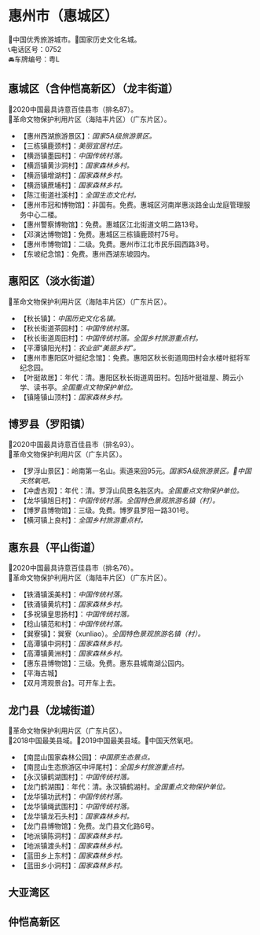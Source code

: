 # 惠州市（惠城区）  
🏅中国优秀旅游城市。🚩国家历史文化名城。   
📞电话区号：0752  
🚘车牌编号：粤L  

## 惠城区（含仲恺高新区）（龙丰街道）  
🏅2020中国最具诗意百佳县市（排名87）。   
🚩革命文物保护利用片区（海陆丰片区）（广东片区）。   
* 【惠州西湖旅游景区】：*国家5A级旅游景区。*  
* 【三栋镇鹿颈村】：*美丽宜居村庄。*  
* 【横沥镇墨园村】：*中国传统村落。*  
* 【横沥镇黄沙洞村】：*国家森林乡村。*  
* 【横沥镇增湖村】：*国家森林乡村。*  
* 【横沥镇蔗埔村】：*国家森林乡村。*  
* 【陈江街道社溪村】：*全国生态文化村。*  
* 【惠州市冠和博物馆】：非国有。免费。惠城区河南岸惠淡路金山龙庭管理服务中心二楼。   
* 【惠州警察博物馆】：免费。惠城区江北街道文明二路13号。   
* 【邓演达博物馆】：免费。惠城区三栋镇鹿颈村75号。   
* 【惠州市博物馆】：二级。免费。惠州市江北市民乐园西路3号。   
* 【东坡纪念馆】：免费。惠州西湖东坡园内。   

## 惠阳区（淡水街道）  
🚩革命文物保护利用片区（海陆丰片区）（广东片区）。   
* 【秋长镇】：*中国历史文化名镇。*  
* 【秋长街道茶园村】：*中国传统村落。*  
* 【秋长街道周田村】：*中国传统村落。全国乡村旅游重点村。*  
* 【平潭镇阳光村】：*农业部“美丽乡村”。*  
* 【惠州市惠阳区叶挺纪念馆】：免费。惠阳区秋长街道周田村会水楼叶挺将军纪念园。   
* 【叶挺故居】：年代：清。惠阳区秋长街道周田村。包括叶挺祖屋、腾云小学、读书亭。*全国重点文物保护单位。*    
* 【镇隆镇山顶村】：*国家森林乡村。*  
 
## 博罗县（罗阳镇）  
🏅2020中国最具诗意百佳县市（排名93）。   
🚩革命文物保护利用片区（广东片区）。   
* 【罗浮山景区】：岭南第一名山。索道来回95元。*国家5A级旅游景区。🚩中国天然氧吧。*  
* 【冲虚古观】：年代：清。罗浮山风景名胜区内。*全国重点文物保护单位。*  
* 【龙华镇旭日村】：*中国传统村落。全国特色景观旅游名镇（村）。*  
* 【博罗县博物馆】：三级。免费。博罗县罗阳一路301号。   
* 【横河镇上良村】：*全国乡村旅游重点村。*  

## 惠东县（平山街道）  
🏅2020中国最具诗意百佳县市（排名76）。   
🚩革命文物保护利用片区（海陆丰片区）（广东片区）。   
* 【铁涌镇溪美村】：*中国传统村落。*  
* 【铁涌镇黄坑村】：*国家森林乡村。*  
* 【多祝镇皇思扬村】：*中国传统村落。*  
* 【稔山镇范和村】：*中国传统村落。*  
* 【巽寮镇】：巽寮（xunliao）。*全国特色景观旅游名镇（村）。*  
* 【高潭镇中洞村】：*国家森林乡村。*  
* 【高潭镇黄洲村】：*国家森林乡村。*  
* 【惠东县博物馆】：三级。免费。惠东县城南湖公园内。   
* 【平海古城】  
* 【双月湾观景台】。可开车上去。   

## 龙门县（龙城街道）  
🚩革命文物保护利用片区（广东片区）。   
🏅2018中国最美县域。🏅2019中国最美县域。🚩中国天然氧吧。   
* 【南昆山国家森林公园】：*中国原生态景点。*  
* 【南昆山生态旅游区中坪尾村】：*全国乡村旅游重点村。*  
* 【永汉镇鹤湖围村】：*中国传统村落。*  
* 【龙门鹤湖围】：年代：清。永汉镇鹤湖村。*全国重点文物保护单位。*  
* 【龙华镇功武村】：*中国传统村落。*  
* 【龙华镇绳武围村】：*中国传统村落。*  
* 【龙华镇龙石头村】：*国家森林乡村。*  
* 【龙门县博物馆】：免费。龙门县文化路6号。   
* 【地派镇陈洞村】：*国家森林乡村。*  
* 【地派镇渡头村】：*国家森林乡村。*  
* 【蓝田乡上东村】：*国家森林乡村。*  
* 【蓝田乡小洞村】：*国家森林乡村。*    
  
## 大亚湾区  

## 仲恺高新区  